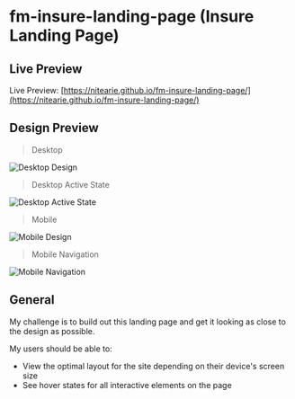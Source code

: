 # fm-insure-landing-page (Insure Landing Page)

## Live Preview

Live Preview: [https://nitearie.github.io/fm-insure-landing-page/](https://nitearie.github.io/fm-insure-landing-page/)

## Design Preview

> Desktop

![Desktop Design](./design/desktop-design.jpg)

> Desktop Active State

![Desktop Active State](./design/active-states.jpg)

> Mobile

![Mobile Design](./design/mobile-design.jpg)

> Mobile Navigation

![Mobile Navigation](./design/mobile-nav-design.jpg)

## General

My challenge is to build out this landing page and get it looking as close to the design as possible.

My users should be able to:

- View the optimal layout for the site depending on their device's screen size
- See hover states for all interactive elements on the page